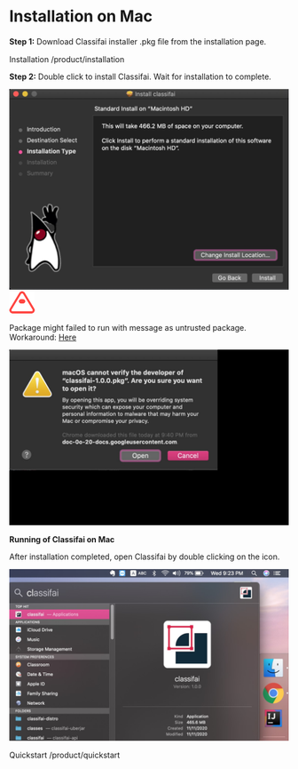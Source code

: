 # Installation on Mac

**Step 1:** Download Classifai installer .pkg ﬁle from the installation page.

Installation /product/installation

**Step 2:** Double click to install Classifai. Wait for installation to complete.

![](../../.gitbook/assets/0%20%2811%29.jpeg)![](../../.gitbook/assets/1%20%287%29.png)

Package might failed to run with message as untrusted package. Workaround: [Here](https://truefire.zendesk.com/hc/en-us/articles/200200566-Open-Program-from-Unidentified-Developer-Mac-)

![](../../.gitbook/assets/2%20%282%29.jpeg)

**Running of Classifai on Mac**

After installation completed, open Classifai by double clicking on the icon.

![](../../.gitbook/assets/3%20%285%29.jpeg)

Quickstart /product/quickstart

